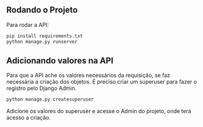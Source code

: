 ## Rodando o Projeto

Para rodar a API:

```bash
pip install requirements.txt
python manage.py runserver
```
## Adicionando valores na API
Para que a API ache os valores necessários da requisição, se faz necessária a criação dos objetos. É preciso criar um superuser para fazer o registro pelo Django Admin.

```bash
python manage.py createsuperuser
```

Adicione os valores do superuser e acesse o Admin do projeto, onde terá acesso a criação.